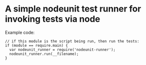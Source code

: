 # A simple nodeunit test runner for invoking tests via node

Example code:

    // if this module is the script being run, then run the tests:
    if (module == require.main) {
      var nodeunit_runner = require('nodeunit-runner');
      nodeunit_runner.run(__filename);
    }

